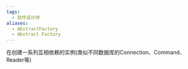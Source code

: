 ```yaml
---
tags:
  - 软件设计师
aliases:
  - AbstractFactory
  - Abstract Factory
---
```




在创建一系列互相依赖的实例(类似不同数据库的Connection、Command、Reader等)

